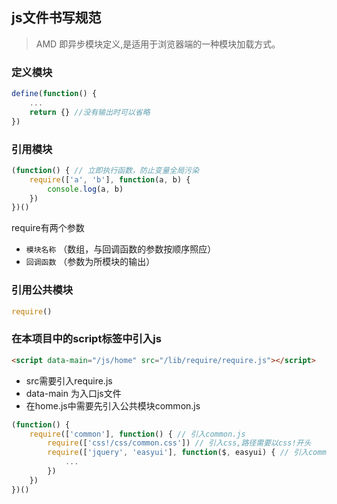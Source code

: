 ## js文件书写规范
> AMD 即异步模块定义,是适用于浏览器端的一种模块加载方式。

### 定义模块
```js
define(function() {
    ...
    return {} //没有输出时可以省略
})
```

### 引用模块
```js
(function() { // 立即执行函数，防止变量全局污染
    require(['a', 'b'], function(a, b) {
        console.log(a, b)
    })
})()
```
require有两个参数
+ `模块名称` （数组，与回调函数的参数按顺序照应）
+ `回调函数` （参数为所模块的输出）

### 引用公共模块
```js
require()
```

### 在本项目中的script标签中引入js
```html
<script data-main="/js/home" src="/lib/require/require.js"></script>
```
- src需要引入require.js
- data-main 为入口js文件
- 在home.js中需要先引入公共模块common.js

```js
(function() {
    require(['common'], function() { // 引入common.js
        require(['css!/css/common.css']) // 引入css,路径需要以css!开头
        require(['jquery', 'easyui'], function($, easyui) { // 引入common之后再引入其他依赖
            ...
        })
    })
})()
```
